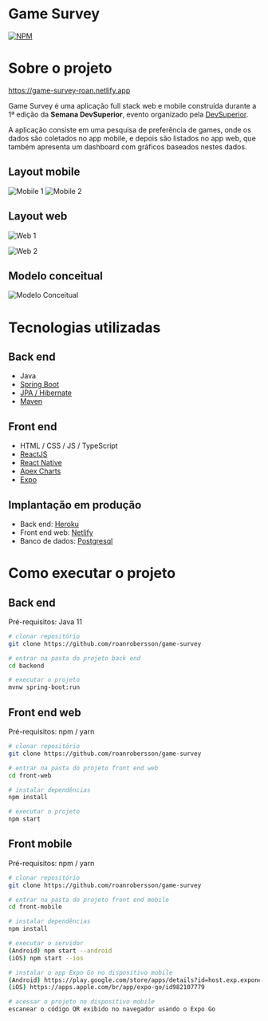 # Game Survey 
[![NPM](https://img.shields.io/npm/l/react)](https://github.com/roanrobersson/dspesquisa/blob/master/LICENSE) 

# Sobre o projeto

https://game-survey-roan.netlify.app

Game Survey é uma aplicação full stack web e mobile construída durante a 1ª edição da **Semana DevSuperior**, evento organizado pela [DevSuperior](https://devsuperior.com "Site da DevSuperior").

A aplicação consiste em uma pesquisa de preferência de games, onde os dados são coletados no app mobile, e depois são listados no app web, que também apresenta um dashboard com gráficos baseados nestes dados.

## Layout mobile
![Mobile 1](https://raw.githubusercontent.com/roanrobersson/assets/master/game-survey/mobile1.png) ![Mobile 2](https://raw.githubusercontent.com/roanrobersson/assets/master/game-survey/mobile2.png)

## Layout web
![Web 1](https://raw.githubusercontent.com/roanrobersson/assets/master/game-survey/web1.png)

![Web 2](https://raw.githubusercontent.com/roanrobersson/assets/master/game-survey/web2.png)

## Modelo conceitual
![Modelo Conceitual](https://raw.githubusercontent.com/roanrobersson/assets/master/game-survey/modelo-conceitual.png)

# Tecnologias utilizadas
## Back end
- Java
- [Spring Boot](https://spring.io/projects/spring-boot "Documentação do Spring Boot")
- [JPA / Hibernate](https://spring.io/projects/spring-data-jpa "Documentação do Spring Data JPA")
- [Maven](https://maven.apache.org "Site do Maven")
## Front end
- HTML / CSS / JS / TypeScript
- [ReactJS](https://reactjs.com "Site do ReactJS")
- [React Native](https://reactnative.dev "Site do React Native")
- [Apex Charts](https://apexcharts.com "Site do Apex Charts")
- [Expo](https://expo.io "Site do Expo")
## Implantação em produção
- Back end: [Heroku](https://www.heroku.com "Site do Heroku")
- Front end web: [Netlify](https://www.netlify.com "Site do Netlify")
- Banco de dados: [Postgresql](https://www.postgresql.org "Site do Postgresql")

# Como executar o projeto

## Back end
Pré-requisitos: Java 11

```bash
# clonar repositório
git clone https://github.com/roanrobersson/game-survey

# entrar na pasta do projeto back end
cd backend

# executar o projeto
mvnw spring-boot:run
```

## Front end web
Pré-requisitos: npm / yarn

```bash
# clonar repositório
git clone https://github.com/roanrobersson/game-survey

# entrar na pasta do projeto front end web
cd front-web

# instalar dependências
npm install

# executar o projeto
npm start
```

## Front mobile
Pré-requisitos: npm / yarn

```bash
# clonar repositório
git clone https://github.com/roanrobersson/game-survey

# entrar na pasta do projeto front end mobile
cd front-mobile

# instalar dependências
npm install

# executar o servidor
(Android) npm start --android 
(iOS) npm start --ios

# instalar o app Expo Go no dispositivo mobile
(Android) https://play.google.com/store/apps/details?id=host.exp.exponent
(iOS) https://apps.apple.com/br/app/expo-go/id982107779

# acessar o projeto no dispositivo mobile
escanear o código QR exibido no navegador usando o Expo Go

```
